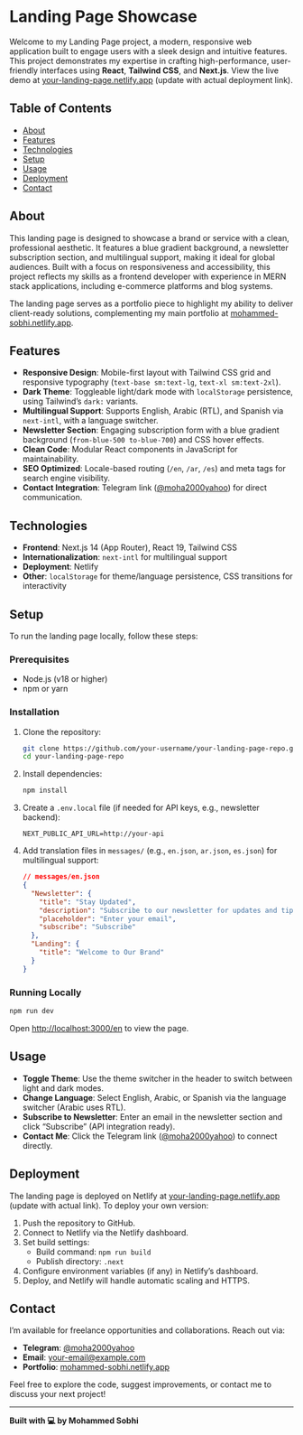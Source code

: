 # Landing Page Showcase

Welcome to my Landing Page project, a modern, responsive web application built to engage users with a sleek design and intuitive features. This project demonstrates my expertise in crafting high-performance, user-friendly interfaces using **React**, **Tailwind CSS**, and **Next.js**. View the live demo at [your-landing-page.netlify.app](https://your-landing-page.netlify.app/) (update with actual deployment link).

## Table of Contents

- [About](#about)
- [Features](#features)
- [Technologies](#technologies)
- [Setup](#setup)
- [Usage](#usage)
- [Deployment](#deployment)
- [Contact](#contact)

## About

This landing page is designed to showcase a brand or service with a clean, professional aesthetic. It features a blue gradient background, a newsletter subscription section, and multilingual support, making it ideal for global audiences. Built with a focus on responsiveness and accessibility, this project reflects my skills as a frontend developer with experience in MERN stack applications, including e-commerce platforms and blog systems.

The landing page serves as a portfolio piece to highlight my ability to deliver client-ready solutions, complementing my main portfolio at [mohammed-sobhi.netlify.app](https://mohammed-sobhi.netlify.app/).

## Features

- **Responsive Design**: Mobile-first layout with Tailwind CSS grid and responsive typography (`text-base sm:text-lg`, `text-xl sm:text-2xl`).
- **Dark Theme**: Toggleable light/dark mode with `localStorage` persistence, using Tailwind’s `dark:` variants.
- **Multilingual Support**: Supports English, Arabic (RTL), and Spanish via `next-intl`, with a language switcher.
- **Newsletter Section**: Engaging subscription form with a blue gradient background (`from-blue-500 to-blue-700`) and CSS hover effects.
- **Clean Code**: Modular React components in JavaScript for maintainability.
- **SEO Optimized**: Locale-based routing (`/en`, `/ar`, `/es`) and meta tags for search engine visibility.
- **Contact Integration**: Telegram link ([@moha2000yahoo](https://t.me/moha2000yahoo)) for direct communication.

## Technologies

- **Frontend**: Next.js 14 (App Router), React 19, Tailwind CSS
- **Internationalization**: `next-intl` for multilingual support
- **Deployment**: Netlify
- **Other**: `localStorage` for theme/language persistence, CSS transitions for interactivity

## Setup

To run the landing page locally, follow these steps:

### Prerequisites

- Node.js (v18 or higher)
- npm or yarn

### Installation

1. Clone the repository:
   ```bash
   git clone https://github.com/your-username/your-landing-page-repo.git
   cd your-landing-page-repo
   ```
2. Install dependencies:
   ```bash
   npm install
   ```
3. Create a `.env.local` file (if needed for API keys, e.g., newsletter backend):
   ```env
   NEXT_PUBLIC_API_URL=http://your-api
   ```
4. Add translation files in `messages/` (e.g., `en.json`, `ar.json`, `es.json`) for multilingual support:
   ```json
   // messages/en.json
   {
     "Newsletter": {
       "title": "Stay Updated",
       "description": "Subscribe to our newsletter for updates and tips!",
       "placeholder": "Enter your email",
       "subscribe": "Subscribe"
     },
     "Landing": {
       "title": "Welcome to Our Brand"
     }
   }
   ```

### Running Locally

```bash
npm run dev
```

Open [http://localhost:3000/en](http://localhost:3000/en) to view the page.

## Usage

- **Toggle Theme**: Use the theme switcher in the header to switch between light and dark modes.
- **Change Language**: Select English, Arabic, or Spanish via the language switcher (Arabic uses RTL).
- **Subscribe to Newsletter**: Enter an email in the newsletter section and click “Subscribe” (API integration ready).
- **Contact Me**: Click the Telegram link ([@moha2000yahoo](https://t.me/moha2000yahoo)) to connect directly.

## Deployment

The landing page is deployed on Netlify at [your-landing-page.netlify.app](https://your-landing-page.netlify.app/) (update with actual link). To deploy your own version:

1. Push the repository to GitHub.
2. Connect to Netlify via the Netlify dashboard.
3. Set build settings:
   - Build command: `npm run build`
   - Publish directory: `.next`
4. Configure environment variables (if any) in Netlify’s dashboard.
5. Deploy, and Netlify will handle automatic scaling and HTTPS.

## Contact

I’m available for freelance opportunities and collaborations. Reach out via:

- **Telegram**: [@moha2000yahoo](https://t.me/moha2000yahoo)
- **Email**: your-email@example.com
- **Portfolio**: [mohammed-sobhi.netlify.app](https://mohammed-sobhi.netlify.app/)

Feel free to explore the code, suggest improvements, or contact me to discuss your next project!

---

**Built with 💻 by Mohammed Sobhi**
